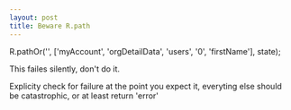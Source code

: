```yaml
---
layout: post
title: Beware R.path
---
```


R.pathOr('', ['myAccount', 'orgDetailData', 'users', '0', 'firstName'], state);

This failes silently, don't do it.

Explicity check for failure at the point you expect it, everyting else should
be catastrophic, or at least return 'error'
